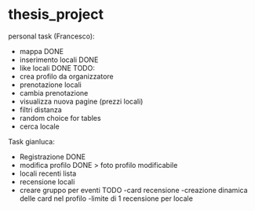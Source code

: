 # thesis_project

personal task (Francesco): 
- mappa DONE 
- inserimento locali DONE
- like locali DONE 
TODO:  
- crea profilo da organizzatore 
- prenotazione locali
- cambia prenotazione
- visualizza nuova pagine (prezzi locali)
- filtri distanza 
- random choice for tables
- cerca locale

Task gianluca:
- Registrazione DONE
- modifica profilo DONE > foto profilo modificabile
- locali recenti lista
- recensione locali 
- creare gruppo per eventi
TODO
-card recensione
-creazione dinamica delle card nel profilo
-limite di 1 recensione per locale
